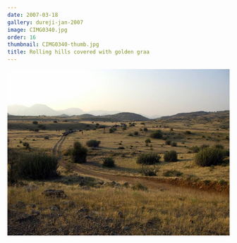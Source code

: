 ```yaml
---
date: 2007-03-18
gallery: dureji-jan-2007
image: CIMG0340.jpg
order: 16
thumbnail: CIMG0340-thumb.jpg
title: Rolling hills covered with golden graa
---
```


![Rolling hills covered with golden graa](./CIMG0340.jpg)